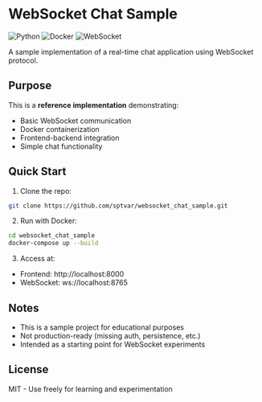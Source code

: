 # WebSocket Chat Sample

![Python](https://img.shields.io/badge/python-3.9+-blue.svg)
![Docker](https://img.shields.io/badge/docker-✓-blue.svg)
![WebSocket](https://img.shields.io/badge/websocket-✓-brightgreen.svg)

A sample implementation of a real-time chat application using WebSocket protocol.

## Purpose

This is a **reference implementation** demonstrating:
- Basic WebSocket communication
- Docker containerization
- Frontend-backend integration
- Simple chat functionality

## Quick Start

1. Clone the repo:
```bash
git clone https://github.com/sptvar/websocket_chat_sample.git
```

2. Run with Docker:
```bash
cd websocket_chat_sample
docker-compose up --build
```

3. Access at:
- Frontend: http://localhost:8000
- WebSocket: ws://localhost:8765

## Notes
- This is a sample project for educational purposes
- Not production-ready (missing auth, persistence, etc.)
- Intended as a starting point for WebSocket experiments

## License
MIT - Use freely for learning and experimentation
